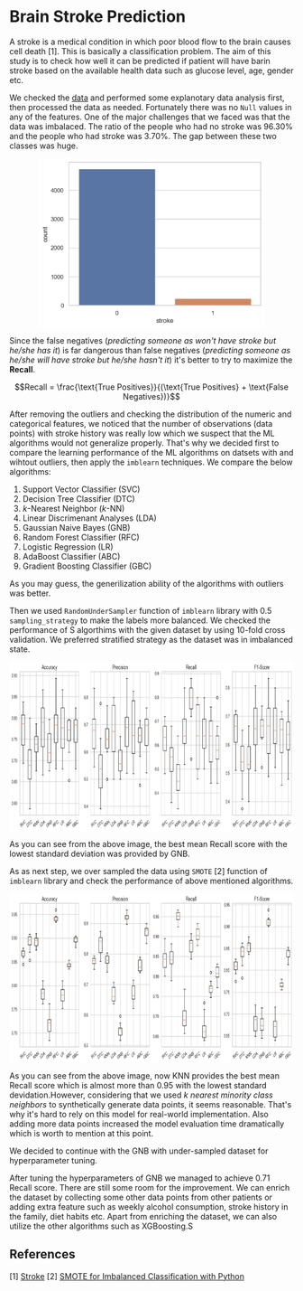 # Brain Stroke Prediction
A stroke is a medical condition in which poor blood flow to the brain causes cell death [1]. This is basically a classification problem. The aim of this study is to check how well it can be predicted if patient will have barin stroke based on the available health data such as glucose level, age, gender etc.

We checked the [data](https://github.com/muscak/Brain-Stroke-Prediction/tree/main/Data) and performed some explanotary data analysis first, then processed the data as needed. Fortunately there was no `Null` values in any of the features. One of the major challenges that we faced was that the data was imbalaced. The ratio of the people who had no stroke was 96.30% and the people who had stroke was 3.70%. The gap between these two classes was huge. 
<p align='center' >
  <img src='Images/target.png' align='center' height=300>
</p>

Since the false negatives (*predicting someone as won't have stroke but he/she has it*) is far dangerous than false negatives (*predicting someone as he/she will have stroke but he/she hasn't it*) it's better to try to maximize the **Recall**.

$$Recall = \frac{\text{True Positives}}{(\text{True Positives} + \text{False Negatives})}$$

After removing the outliers and checking the distribution of the numeric and categorical features, we noticed that the number of observations (data points) with stroke history was really low which we suspect that the ML algorithms would not generalize properly. That's why we decided first to compare the learning performance of the ML algorithms on datsets with and wihtout outliers, then apply the `imblearn` techniques. We compare the below algorithms:

1. Support Vector Classifier (SVC)
2. Decision Tree Classifier (DTC) 
3. $k$-Nearest Neighbor ($k$-NN)
4. Linear Discrimenant Analyses (LDA)
5. Gaussian Naive Bayes (GNB)
6. Random Forest Classifier (RFC)
7. Logistic Regression (LR)
8. AdaBoost Classifier (ABC)
9. Gradient Boosting Classifier (GBC)

As you may guess, the generilization ability of the algorithms with outliers was better.

Then we used `RandomUnderSampler` function of `imblearn` library with 0.5 `sampling_strategy` to make the labels more balanced. We checked the performance of S algorthims with the given dataset by using 10-fold cross validation. We preferred stratified strategy as the dataset was in imbalanced state.

<p align='center' >
  <img src='images/undersampling.png' align='center' height=300>
</p>

As you can see from the above image, the best mean Recall score with the lowest standard deviation was provided by GNB.

As as next step, we over sampled the data using `SMOTE` [2] function of `imblearn` library and check the performance of above mentioned algorithms.

<p align='center' >
  <img src='images/oversampling.png' align='center' height=300>
</p>

As you can see from the above image, now KNN provides the best mean Recall score which is almost more than 0.95 with the lowest standard devidation.However, considering that we used *k nearest minority class neighbors* to synthetically generate data points, it seems reasonable. That's why it's hard to rely on this model for real-world implementation. Also adding more data points increased the model evaluation time dramatically which is worth to mention at this point.

We decided to continue with the GNB with under-sampled dataset for hyperparameter tuning. 

After tuning the hyperparameters of GNB we managed to achieve 0.71 Recall score. There are still some room for the improvement. We can enrich the dataset by collecting some other data points from other patients or adding extra feature such as weekly alcohol consumption, stroke history in the family, diet habits etc. Apart from enriching the dataset, we can also utilize the other algorithms such as XGBoosting.S

## References
[1] [Stroke](https://en.wikipedia.org/wiki/Stroke)
[2] [SMOTE for Imbalanced Classification with Python](https://machinelearningmastery.com/smote-oversampling-for-imbalanced-classification/)
